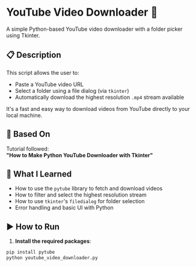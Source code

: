# YouTube Video Downloader 🎥

A simple Python-based YouTube video downloader with a folder picker using Tkinter.

## 📋 Description

This script allows the user to:

- Paste a YouTube video URL
- Select a folder using a file dialog (via `tkinter`)
- Automatically download the highest resolution `.mp4` stream available

It's a fast and easy way to download videos from YouTube directly to your local machine.

## 🎥 Based On

Tutorial followed:  
**"How to Make Python YouTube Downloader with Tkinter"**

## 🧠 What I Learned

- How to use the `pytube` library to fetch and download videos
- How to filter and select the highest resolution stream
- How to use `tkinter`'s `filedialog` for folder selection
- Error handling and basic UI with Python

## ▶️ How to Run

1. **Install the required packages**:

```bash
pip install pytube
python youtube_video_downloader.py
```
